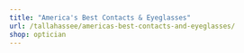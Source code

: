 ```yaml
---
title: "America's Best Contacts & Eyeglasses"
url: /tallahassee/americas-best-contacts-and-eyeglasses/
shop: optician
---
```


